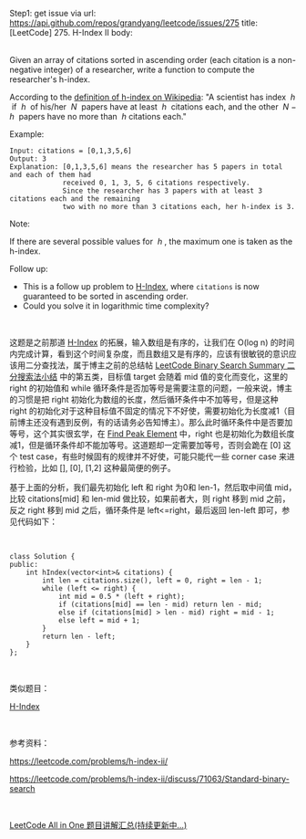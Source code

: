 Step1: get issue via url: https://api.github.com/repos/grandyang/leetcode/issues/275 
 title:[LeetCode] 275. H-Index II 
 body:  
  

Given an array of citations sorted in ascending order (each citation is a non-negative integer) of a researcher, write a function to compute the researcher's h-index.

According to the [definition of h-index on Wikipedia](https://en.wikipedia.org/wiki/H-index): "A scientist has index  _h_  if  _h_  of his/her  _N_  papers have at least  _h_  citations each, and the other  _N − h_  papers have no more than  _h_ citations each."

Example:
    
    
    Input: citations = [0,1,3,5,6]
    Output: 3 
    Explanation: [0,1,3,5,6] means the researcher has 5 papers in total and each of them had 
                 received 0, 1, 3, 5, 6 citations respectively. 
                 Since the researcher has 3 papers with at least 3 citations each and the remaining 
                 two with no more than 3 citations each, her h-index is 3.

Note:

If there are several possible values for  _h_ , the maximum one is taken as the h-index.

Follow up:

  * This is a follow up problem to [H-Index](https://leetcode.com/problems/h-index/description/), where `citations` is now guaranteed to be sorted in ascending order.
  * Could you solve it in logarithmic time complexity?



 

这题是之前那道 [H-Index](http://www.cnblogs.com/grandyang/p/4781203.html) 的拓展，输入数组是有序的，让我们在 O(log n) 的时间内完成计算，看到这个时间复杂度，而且数组又是有序的，应该有很敏锐的意识应该用二分查找法，属于博主之前的总结帖 [LeetCode Binary Search Summary 二分搜索法小结](https://www.cnblogs.com/grandyang/p/6854825.html) 中的第五类，目标值 target 会随着 mid 值的变化而变化，这里的 right 的初始值和 while 循环条件是否加等号是需要注意的问题，一般来说，博主的习惯是把 right 初始化为数组的长度，然后循环条件中不加等号，但是这种 right 的初始化对于这种目标值不固定的情况下不好使，需要初始化为长度减1（目前博主还没有遇到反例，有的话请务必告知博主）。那么此时循环条件中是否要加等号，这个其实很玄学，在 [Find Peak Element](https://www.cnblogs.com/grandyang/p/4217175.html#4111463) 中，right 也是初始化为数组长度减1，但是循环条件却不能加等号。这道题却一定需要加等号，否则会跪在 [0] 这个 test case，有些时候固有的规律并不好使，可能只能代一些 corner case 来进行检验，比如 [], [0], [1,2] 这种最简便的例子。

基于上面的分析，我们最先初始化 left 和 right 为0和 len-1，然后取中间值 mid，比较 citations[mid] 和 len-mid 做比较，如果前者大，则 right 移到 mid 之前，反之 right 移到 mid 之后，循环条件是 left<=right，最后返回 len-left 即可，参见代码如下：

 
    
    
    class Solution {
    public:
        int hIndex(vector<int>& citations) {
            int len = citations.size(), left = 0, right = len - 1;
            while (left <= right) {
                int mid = 0.5 * (left + right);
                if (citations[mid] == len - mid) return len - mid;
                else if (citations[mid] > len - mid) right = mid - 1;
                else left = mid + 1;
            }
            return len - left;
        }
    };

 

类似题目：

[H-Index](http://www.cnblogs.com/grandyang/p/4781203.html)

 

参考资料：

<https://leetcode.com/problems/h-index-ii/>

<https://leetcode.com/problems/h-index-ii/discuss/71063/Standard-binary-search>

 

[LeetCode All in One 题目讲解汇总(持续更新中...)](http://www.cnblogs.com/grandyang/p/4606334.html)
